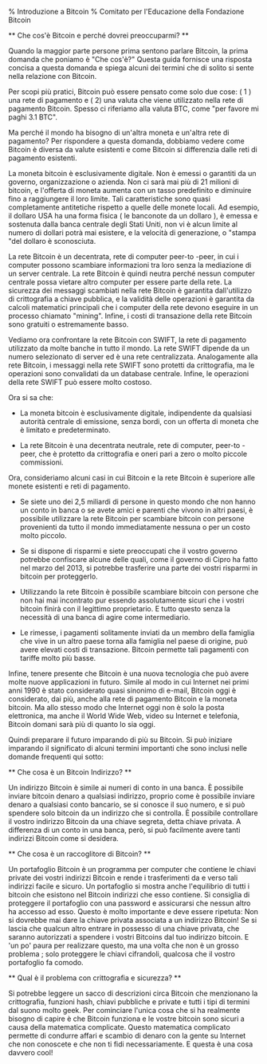 % Introduzione a Bitcoin
% Comitato per l'Educazione della Fondazione Bitcoin

** Che cos'è Bitcoin e perché dovrei preoccuparmi? **

Quando la maggior parte persone prima sentono parlare Bitcoin, la prima domanda che poniamo è "Che cos'è?" Questa guida fornisce una risposta concisa a questa domanda e spiega alcuni dei termini che di solito si sente nella relazione con Bitcoin.

Per scopi più pratici, Bitcoin può essere pensato come solo due cose: ( 1 ) una rete di pagamento e ( 2) una valuta che viene utilizzato nella rete di pagamento Bitcoin. Spesso ci riferiamo alla valuta BTC, come "per favore mi paghi 3.1 BTC".

Ma perché il mondo ha bisogno di un'altra moneta e un'altra rete di pagamento? Per rispondere a questa domanda, dobbiamo vedere come Bitcoin è diversa da valute esistenti e come Bitcoin si differenzia dalle reti di pagamento esistenti.

La moneta bitcoin è esclusivamente digitale. Non è emessi o garantiti da un governo, organizzazione o azienda. Non ci sarà mai più di 21 milioni di bitcoin, e l'offerta di moneta aumenta con un tasso predefinito e diminuire fino a raggiungere il loro limite. Tali caratteristiche sono quasi completamente antitetiche rispetto a quelle delle monete locali. Ad esempio, il dollaro USA ha una forma fisica ( le banconote da un dollaro ), è emessa e sostenuta dalla banca centrale degli Stati Uniti, non vi è alcun limite al numero di dollari potrà mai esistere, e la velocità di generazione, o "stampa "del dollaro è sconosciuta.

La rete Bitcoin è un decentrata, rete di computer peer-to -peer, in cui i computer possono scambiare informazioni tra loro senza la mediazione di un server centrale. La rete Bitcoin è quindi neutra perché nessun computer centrale possa vietare altro computer per essere parte della rete. La sicurezza dei messaggi scambiati nella rete Bitcoin è garantita dall'utilizzo di crittografia a chiave pubblica, e la validità delle operazioni è garantita da calcoli matematici principali che i computer della rete devono eseguire in un processo chiamato "mining". Infine, i costi di transazione della rete Bitcoin sono gratuiti o estremamente basso.

Vediamo ora confrontare la rete Bitcoin con SWIFT, la rete di pagamento utilizzato da molte banche in tutto il mondo. La rete SWIFT dipende da un numero selezionato di server ed è una rete centralizzata. Analogamente alla rete Bitcoin, i messaggi nella rete SWIFT sono protetti da crittografia, ma le operazioni sono convalidati da un database centrale. Infine, le operazioni della rete SWIFT può essere molto costoso.


Ora si sa che:

- La moneta bitcoin è esclusivamente digitale, indipendente da qualsiasi autorità centrale di emissione, senza bordi, con un offerta di moneta che è limitato e predeterminato.

- La rete Bitcoin è una decentrata neutrale, rete di computer, peer-to -peer, che è protetto da crittografia e oneri pari a zero o molto piccole commissioni.


Ora, consideriamo alcuni casi in cui Bitcoin e la rete Bitcoin è superiore alle monete esistenti e reti di pagamento.

- Se siete uno dei 2,5 miliardi di persone in questo mondo che non hanno un conto in banca o se avete amici e parenti che vivono in altri paesi, è possibile utilizzare la rete Bitcoin per scambiare bitcoin con persone provenienti da tutto il mondo immediatamente nessuna o per un costo molto piccolo.

- Se si dispone di risparmi e siete preoccupati che il vostro governo potrebbe confiscare alcune delle quali, come il governo di Cipro ha fatto nel marzo del 2013, si potrebbe trasferire una parte dei vostri risparmi in bitcoin per proteggerlo.

- Utilizzando la rete Bitcoin è possibile scambiare bitcoin con persone che non hai mai incontrato pur essendo assolutamente sicuri che i vostri bitcoin finirà con il legittimo proprietario. E tutto questo senza la necessità di una banca di agire come intermediario.

- Le rimesse, i pagamenti solitamente inviati da un membro della famiglia che vive in un altro paese torna alla famiglia nel paese di origine, può avere elevati costi di transazione. Bitcoin permette tali pagamenti con tariffe molto più basse.

Infine, tenere presente che Bitcoin è una nuova tecnologia che può avere molte nuove applicazioni in futuro. Simile al modo in cui Internet nei primi anni 1990 è stato considerato quasi sinonimo di e-mail, Bitcoin oggi è considerato, dai più, anche alla rete di pagamento Bitcoin e la moneta bitcoin. Ma allo stesso modo che Internet oggi non è solo la posta elettronica, ma anche il World Wide Web, video su Internet e telefonia, Bitcoin domani sarà più di quanto lo sia oggi.

Quindi preparare il futuro imparando di più su Bitcoin. Si può iniziare imparando il significato di alcuni termini importanti che sono inclusi nelle domande frequenti qui sotto:


** Che cosa è un Bitcoin Indirizzo? **

Un indirizzo Bitcoin è simile ai numeri di conto in una banca. È possibile inviare bitcoin denaro a qualsiasi indirizzo, proprio come è possibile inviare denaro a qualsiasi conto bancario, se si conosce il suo numero, e si può spendere solo bitcoin da un indirizzo che si controlla. È possibile controllare il vostro indirizzo Bitcoin da una chiave segreta, detta chiave privata. A differenza di un conto in una banca, però, si può facilmente avere tanti indirizzi Bitcoin come si desidera.

** Che cosa è un raccoglitore di Bitcoin? **

Un portafoglio Bitcoin è un programma per computer che contiene le chiavi private dei vostri indirizzi Bitcoin e rende i trasferimenti da e verso tali indirizzi facile e sicuro. Un portafoglio si mostra anche l'equilibrio di tutti i bitcoin che esistono nel Bitcoin indirizzi che esso contiene. Si consiglia di proteggere il portafoglio con una password e assicurarsi che nessun altro ha accesso ad esso. Questo è molto importante e deve essere ripetuta: Non si dovrebbe mai dare la chiave privata associata a un indirizzo Bitcoin! Se si lascia che qualcun altro entrare in possesso di una chiave privata, che saranno autorizzati a spendere i vostri Bitcoins dal tuo indirizzo bitcoin. E 'un po' paura per realizzare questo, ma una volta che non è un grosso problema ; solo proteggere le chiavi cifrandoli, qualcosa che il vostro portafoglio fa comodo.

** Qual è il problema con crittografia e sicurezza? **

Si potrebbe leggere un sacco di descrizioni circa Bitcoin che menzionano la crittografia, funzioni hash, chiavi pubbliche e private e tutti i tipi di termini dal suono molto geek. Per cominciare l'unica cosa che si ha realmente bisogno di capire è che Bitcoin funziona e le vostre bitcoin sono sicuri a causa della matematica complicate. Questo matematica complicato permette di condurre affari e scambio di denaro con la gente su Internet che non conoscete e che non ti fidi necessariamente. E questa è una cosa davvero cool!
